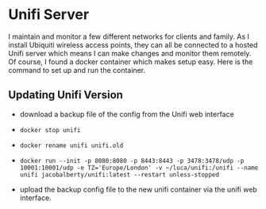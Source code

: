 # Unifi Server

I maintain and monitor a few different networks for clients and family. As I install Ubiquiti wireless access points, they can all be connected to a hosted Unifi server which means I can make changes and monitor them remotely. Of course, I found a docker container which makes setup easy. Here is the command to set up and run the container.

## Updating Unifi Version

- download a backup file of the config from the Unifi web interface

- `docker stop unifi`

- `docker rename unifi unifi.old`

- `docker run --init -p 8080:8080 -p 8443:8443 -p 3478:3478/udp -p 10001:10001/udp -e TZ='Europe/London' -v ~/luca/unifi:/unifi --name unifi jacobalberty/unifi:latest --restart unless-stopped`

- upload the backup config file to the new unifi container via the unifi web interface.
